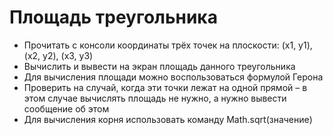 # Площадь треугольника

 - Прочитать с консоли координаты трёх точек на плоскости:
(x1, y1), (x2, y2), (x3, y3)
 - Вычислить и вывести на экран площадь данного треугольника
 - Для вычисления площади можно воспользоваться формулой Герона
 - Проверить на случай, когда эти точки лежат на одной прямой – в этом
случае вычислять площадь не нужно, а нужно вывести сообщение об
этом
 - Для вычисления корня использовать команду
   Math.sqrt(значение)
